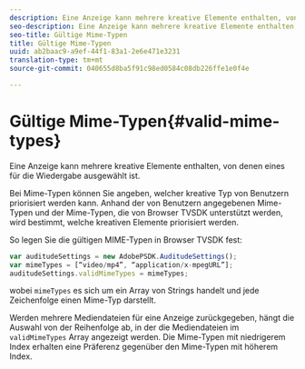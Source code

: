 ```yaml
---
description: Eine Anzeige kann mehrere kreative Elemente enthalten, von denen eines für die Wiedergabe ausgewählt ist.
seo-description: Eine Anzeige kann mehrere kreative Elemente enthalten, von denen eines für die Wiedergabe ausgewählt ist.
seo-title: Gültige Mime-Typen
title: Gültige Mime-Typen
uuid: ab2baac9-a9ef-44f1-83a1-2e6e471e3231
translation-type: tm+mt
source-git-commit: 040655d8ba5f91c98ed0584c08db226ffe1e0f4e

---
```



# Gültige Mime-Typen{#valid-mime-types}

Eine Anzeige kann mehrere kreative Elemente enthalten, von denen eines für die Wiedergabe ausgewählt ist.

Bei Mime-Typen können Sie angeben, welcher kreative Typ von Benutzern priorisiert werden kann. Anhand der von Benutzern angegebenen Mime-Typen und der Mime-Typen, die von Browser TVSDK unterstützt werden, wird bestimmt, welche kreativen Elemente priorisiert werden.

So legen Sie die gültigen MIME-Typen in Browser TVSDK fest:

```js
var auditudeSettings = new AdobePSDK.AuditudeSettings(); 
var mimeTypes = [“video/mp4”, “application/x-mpegURL”]; 
auditudeSettings.validMimeTypes = mimeTypes; 
```

wobei `mimeTypes` es sich um ein Array von Strings handelt und jede Zeichenfolge einen Mime-Typ darstellt.

Werden mehrere Mediendateien für eine Anzeige zurückgegeben, hängt die Auswahl von der Reihenfolge ab, in der die Mediendateien im `validMimeTypes` Array angezeigt werden. Die Mime-Typen mit niedrigerem Index erhalten eine Präferenz gegenüber den Mime-Typen mit höherem Index.
